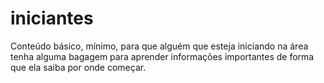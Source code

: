 # iniciantes
Conteúdo básico, mínimo, para que alguém que esteja iniciando na área tenha alguma bagagem para aprender informações importantes de forma que ela saiba por onde começar.
